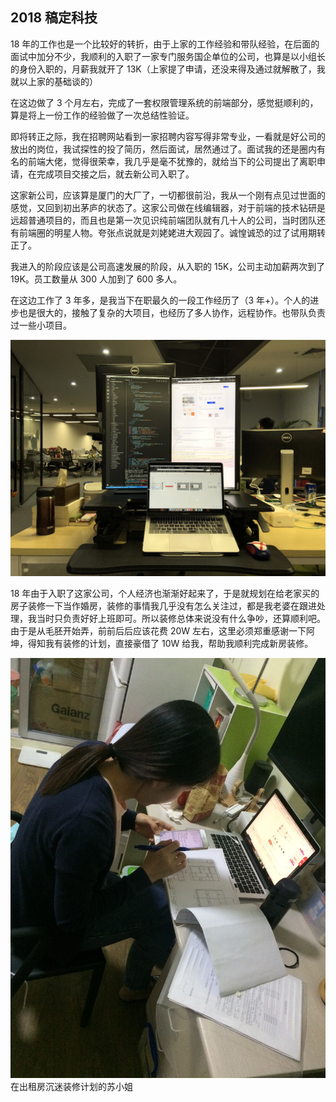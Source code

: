 ## 2018 稿定科技

18 年的工作也是一个比较好的转折，由于上家的工作经验和带队经验，在后面的面试中加分不少，我顺利的入职了一家专门服务国企单位的公司，也算是以小组长的身份入职的，月薪我就开了 13K（上家提了申请，还没来得及通过就解散了，我就以上家的基础谈的）

在这边做了 3 个月左右，完成了一套权限管理系统的前端部分，感觉挺顺利的，算是将上一份工作的经验做了一次总结性验证。

即将转正之际，我在招聘网站看到一家招聘内容写得非常专业，一看就是好公司的放出的岗位，我试探性的投了简历，然后面试，居然通过了。面试我的还是圈内有名的前端大佬，觉得很荣幸，我几乎是毫不犹豫的，就给当下的公司提出了离职申请，在完成项目交接之后，就去新公司入职了。

这家新公司，应该算是厦门的大厂了，一切都很前沿，我从一个刚有点见过世面的感觉，又回到初出茅庐的状态了。这家公司做在线编辑器，对于前端的技术钻研是远超普通项目的，而且也是第一次见识纯前端团队就有几十人的公司，当时团队还有前端圈的明星人物。夸张点说就是刘姥姥进大观园了。诚惶诚恐的过了试用期转正了。

我进入的阶段应该是公司高速发展的阶段，从入职的 15K，公司主动加薪两次到了 19K。员工数量从 300 人加到了 600 多人。

在这边工作了 3 年多，是我当下在职最久的一段工作经历了（3 年+）。个人的进步也是很大的，接触了复杂的大项目，也经历了多人协作，远程协作。也带队负责过一些小项目。

![](./2018/1.jpeg)

18 年由于入职了这家公司，个人经济也渐渐好起来了，于是就规划在给老家买的房子装修一下当作婚房，装修的事情我几乎没有怎么关注过，都是我老婆在跟进处理，我当时只负责好好上班即可。所以装修总体来说没有什么争吵，还算顺利吧。由于是从毛胚开始弄，前前后后应该花费 20W 左右，这里必须郑重感谢一下阿坤，得知我有装修的计划，直接豪借了 10W 给我，帮助我顺利完成新房装修。

![](./2018/2.jpeg)
<PictureTip>在出租房沉迷装修计划的苏小姐</PictureTip>
